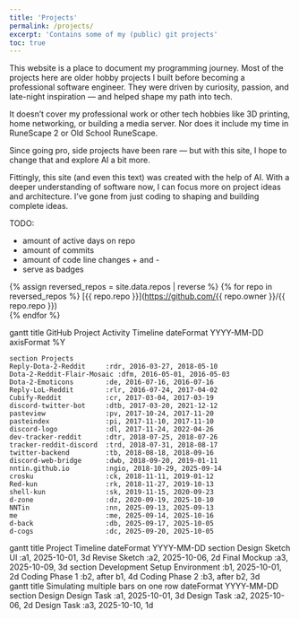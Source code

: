 ```yaml
---
title: 'Projects'
permalink: /projects/
excerpt: 'Contains some of my (public) git projects'
toc: true
---
```


This website is a place to document my programming journey. Most of the projects here are older hobby projects I built before becoming a professional software engineer. They were driven by curiosity, passion, and late-night inspiration — and helped shape my path into tech.

It doesn’t cover my professional work or other tech hobbies like 3D printing, home networking, or building a media server. Nor does it include my time in RuneScape 2 or Old School RuneScape.

Since going pro, side projects have been rare — but with this site, I hope to change that and explore AI a bit more.

Fittingly, this site (and even this text) was created with the help of AI. With a deeper understanding of software now, I can focus more on project ideas and architecture. I’ve gone from just coding to shaping and building complete ideas.

TODO:

- amount of active days on repo
- amount of commits
- amount of code line changes + and -
- serve as badges

{% assign reversed_repos = site.data.repos | reverse %}
{% for repo in reversed_repos %}
[{{ repo.repo }}](https://github.com/{{ repo.owner }}/{{ repo.repo }})  
{% endfor %}

<div class="mermaid">
gantt
    title GitHub Project Activity Timeline
    dateFormat  YYYY-MM-DD
    axisFormat  %Y

    section Projects
    Reply-Dota-2-Reddit     :rdr, 2016-03-27, 2018-05-10
    Dota-2-Reddit-Flair-Mosaic :dfm, 2016-05-01, 2016-05-03
    Dota-2-Emoticons        :de, 2016-07-16, 2016-07-16
    Reply-LoL-Reddit        :rlr, 2016-07-24, 2017-04-02
    Cubify-Reddit           :cr, 2017-03-04, 2017-03-19
    discord-twitter-bot     :dtb, 2017-03-20, 2021-12-12
    pasteview               :pv, 2017-10-24, 2017-11-20
    pasteindex              :pi, 2017-11-10, 2017-11-10
    discord-logo            :dl, 2017-11-24, 2022-04-26
    dev-tracker-reddit      :dtr, 2018-07-25, 2018-07-26
    tracker-reddit-discord  :trd, 2018-07-31, 2018-08-17
    twitter-backend         :tb, 2018-08-18, 2018-09-16
    discord-web-bridge      :dwb, 2018-09-20, 2019-01-11
    nntin.github.io         :ngio, 2018-10-29, 2025-09-14
    crosku                  :ck, 2018-11-11, 2019-01-12
    Red-kun                 :rk, 2018-11-27, 2019-10-13
    shell-kun               :sk, 2019-11-15, 2020-09-23
    d-zone                  :dz, 2020-09-19, 2025-10-10
    NNTin                   :nn, 2025-09-13, 2025-09-13
    me                      :me, 2025-09-14, 2025-10-16
    d-back                  :db, 2025-09-17, 2025-10-05
    d-cogs                  :dc, 2025-09-20, 2025-10-05

</div>

<div class="mermaid">
gantt
    title Project Timeline
    dateFormat  YYYY-MM-DD
    section Design
    Sketch UI           :a1, 2025-10-01, 3d
    Revise Sketch       :a2, 2025-10-06, 2d
    Final Mockup        :a3, 2025-10-09, 3d
    section Development
    Setup Environment   :b1, 2025-10-01, 2d
    Coding Phase 1      :b2, after b1, 4d
    Coding Phase 2      :b3, after b2, 3d
</div>

<div class="mermaid">
gantt
  title Simulating multiple bars on one row
  dateFormat  YYYY-MM-DD
  section Design
  Design Task :a1, 2025-10-01, 3d
  Design Task :a2, 2025-10-06, 2d
  Design Task :a3, 2025-10-10, 1d
</div>

